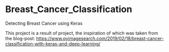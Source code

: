 # Breast_Cancer_Classification
Detecting Breast Cancer using Keras


This project is a result of project, the inspiration of which was taken from the blog-post:
https://www.pyimagesearch.com/2019/02/18/breast-cancer-classification-with-keras-and-deep-learning/
